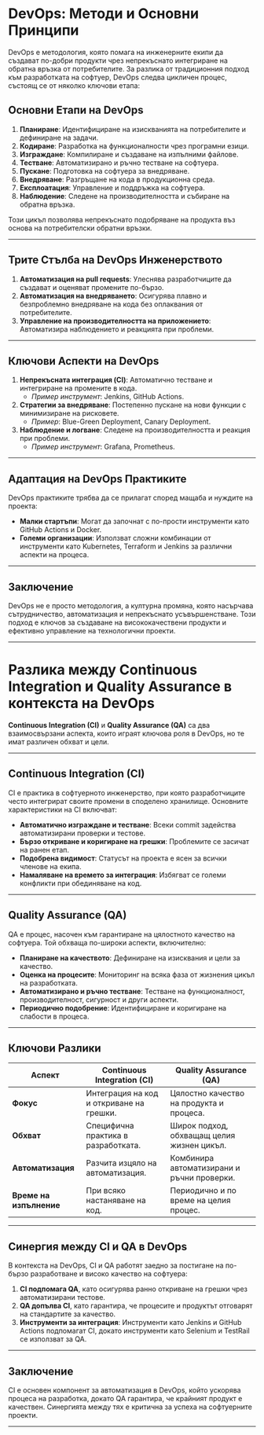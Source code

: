 # DevOps: Методи и Основни Принципи

DevOps е методология, която помага на инженерните екипи да създават по-добри продукти чрез непрекъснато интегриране на обратна връзка от потребителите. За разлика от традиционния подход към разработката на софтуер, DevOps следва цикличен процес, състоящ се от няколко ключови етапа:

## Основни Етапи на DevOps

1. **Планиране**: Идентифициране на изискванията на потребителите и дефиниране на задачи.
2. **Кодиране**: Разработка на функционалности чрез програмни езици.
3. **Изграждане**: Компилиране и създаване на изпълними файлове.
4. **Тестване**: Автоматизирано и ръчно тестване на софтуера.
5. **Пускане**: Подготовка на софтуера за внедряване.
6. **Внедряване**: Разгръщане на кода в продукционна среда.
7. **Експлоатация**: Управление и поддръжка на софтуера.
8. **Наблюдение**: Следене на производителността и събиране на обратна връзка.

Този цикъл позволява непрекъснато подобряване на продукта въз основа на потребителски обратни връзки.

---

## Трите Стълба на DevOps Инженерството

1. **Автоматизация на pull requests**: Улеснява разработчиците да създават и оценяват промените по-бързо.
2. **Автоматизация на внедряването**: Осигурява плавно и безпроблемно внедряване на кода без оплаквания от потребителите.
3. **Управление на производителността на приложението**: Автоматизира наблюдението и реакцията при проблеми.

---

## Ключови Аспекти на DevOps

1. **Непрекъсната интеграция (CI)**: Автоматично тестване и интегриране на промените в кода.
   - *Пример инструмент*: Jenkins, GitHub Actions.
2. **Стратегии за внедряване**: Постепенно пускане на нови функции с минимизиране на рисковете.
   - *Пример*: Blue-Green Deployment, Canary Deployment.
3. **Наблюдение и логване**: Следене на производителността и реакция при проблеми.
   - *Пример инструмент*: Grafana, Prometheus.

---

## Адаптация на DevOps Практиките

DevOps практиките трябва да се прилагат според мащаба и нуждите на проекта:

- **Малки стартъпи**: Могат да започнат с по-прости инструменти като GitHub Actions и Docker.
- **Големи организации**: Използват сложни комбинации от инструменти като Kubernetes, Terraform и Jenkins за различни аспекти на процеса.

---

## Заключение

DevOps не е просто методология, а културна промяна, която насърчава сътрудничество, автоматизация и непрекъснато усъвършенстване. Този подход е ключов за създаване на висококачествени продукти и ефективно управление на технологични проекти.

---

# Разлика между Continuous Integration и Quality Assurance в контекста на DevOps

**Continuous Integration (CI)** и **Quality Assurance (QA)** са два взаимосвързани аспекта, които играят ключова роля в DevOps, но те имат различен обхват и цели.

---

## Continuous Integration (CI)

CI е практика в софтуерното инженерство, при която разработчиците често интегрират своите промени в споделено хранилище. Основните характеристики на CI включват:

- **Автоматично изграждане и тестване**: Всеки commit задейства автоматизирани проверки и тестове.
- **Бързо откриване и коригиране на грешки**: Проблемите се засичат на ранен етап.
- **Подобрена видимост**: Статусът на проекта е ясен за всички членове на екипа.
- **Намаляване на времето за интеграция**: Избягват се големи конфликти при обединяване на код.

---

## Quality Assurance (QA)

QA е процес, насочен към гарантиране на цялостното качество на софтуера. Той обхваща по-широки аспекти, включително:

- **Планиране на качеството**: Дефиниране на изисквания и цели за качество.
- **Оценка на процесите**: Мониторинг на всяка фаза от жизнения цикъл на разработката.
- **Автоматизирано и ръчно тестване**: Тестване на функционалност, производителност, сигурност и други аспекти.
- **Периодично подобрение**: Идентифициране и коригиране на слабости в процеса.

---

## Ключови Разлики

| **Аспект**          | **Continuous Integration (CI)**                 | **Quality Assurance (QA)**             |
|----------------------|-------------------------------------------------|-----------------------------------------|
| **Фокус**           | Интеграция на код и откриване на грешки.         | Цялостно качество на продукта и процеса.|
| **Обхват**          | Специфична практика в разработката.             | Широк подход, обхващащ целия жизнен цикъл.|
| **Автоматизация**   | Разчита изцяло на автоматизация.                | Комбинира автоматизирани и ръчни проверки.|
| **Време на изпълнение** | При всяко настаняване на код.                  | Периодично и по време на целия процес.   |

---

## Синергия между CI и QA в DevOps

В контекста на DevOps, CI и QA работят заедно за постигане на по-бързо разработване и високо качество на софтуера:

1. **CI подпомага QA**, като осигурява ранно откриване на грешки чрез автоматизирани тестове.
2. **QA допълва CI**, като гарантира, че процесите и продуктът отговарят на стандартите за качество.
3. **Инструменти за интеграция**: Инструменти като Jenkins и GitHub Actions подпомагат CI, докато инструменти като Selenium и TestRail се използват за QA.

---

## Заключение

CI е основен компонент за автоматизация в DevOps, който ускорява процеса на разработка, докато QA гарантира, че крайният продукт е качествен. Синергията между тях е критична за успеха на софтуерните проекти.

---
